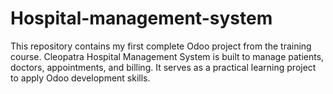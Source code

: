 # Hospital-management-system
This repository contains my first complete Odoo project from the training course. Cleopatra Hospital Management System is built to manage patients, doctors, appointments, and billing. It serves as a practical learning project to apply Odoo development skills.
